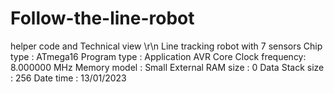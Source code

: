 # Follow-the-line-robot
helper code and Technical view \r\n 
Line tracking robot with 7 sensors
Chip type               : ATmega16
Program type            : Application
AVR Core Clock frequency: 8.000000 MHz
Memory model            : Small
External RAM size       : 0
Data Stack size         : 256
Date time : 13/01/2023
